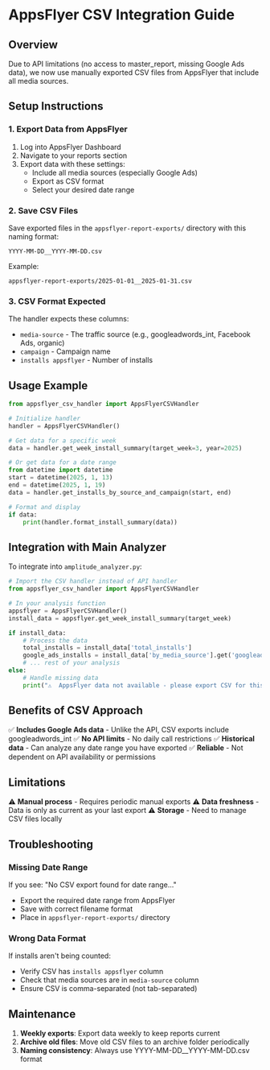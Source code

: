 # AppsFlyer CSV Integration Guide

## Overview
Due to API limitations (no access to master_report, missing Google Ads data), we now use manually exported CSV files from AppsFlyer that include all media sources.

## Setup Instructions

### 1. Export Data from AppsFlyer
1. Log into AppsFlyer Dashboard
2. Navigate to your reports section
3. Export data with these settings:
   - Include all media sources (especially Google Ads)
   - Export as CSV format
   - Select your desired date range

### 2. Save CSV Files
Save exported files in the `appsflyer-report-exports/` directory with this naming format:
```
YYYY-MM-DD__YYYY-MM-DD.csv
```

Example:
```
appsflyer-report-exports/2025-01-01__2025-01-31.csv
```

### 3. CSV Format Expected
The handler expects these columns:
- `media-source` - The traffic source (e.g., googleadwords_int, Facebook Ads, organic)
- `campaign` - Campaign name
- `installs appsflyer` - Number of installs

## Usage Example

```python
from appsflyer_csv_handler import AppsFlyerCSVHandler

# Initialize handler
handler = AppsFlyerCSVHandler()

# Get data for a specific week
data = handler.get_week_install_summary(target_week=3, year=2025)

# Or get data for a date range
from datetime import datetime
start = datetime(2025, 1, 13)
end = datetime(2025, 1, 19)
data = handler.get_installs_by_source_and_campaign(start, end)

# Format and display
if data:
    print(handler.format_install_summary(data))
```

## Integration with Main Analyzer

To integrate into `amplitude_analyzer.py`:

```python
# Import the CSV handler instead of API handler
from appsflyer_csv_handler import AppsFlyerCSVHandler

# In your analysis function
appsflyer = AppsFlyerCSVHandler()
install_data = appsflyer.get_week_install_summary(target_week)

if install_data:
    # Process the data
    total_installs = install_data['total_installs']
    google_ads_installs = install_data['by_media_source'].get('googleadwords_int', 0)
    # ... rest of your analysis
else:
    # Handle missing data
    print("⚠️  AppsFlyer data not available - please export CSV for this date range")
```

## Benefits of CSV Approach

✅ **Includes Google Ads data** - Unlike the API, CSV exports include googleadwords_int
✅ **No API limits** - No daily call restrictions
✅ **Historical data** - Can analyze any date range you have exported
✅ **Reliable** - Not dependent on API availability or permissions

## Limitations

⚠️ **Manual process** - Requires periodic manual exports
⚠️ **Data freshness** - Data is only as current as your last export
⚠️ **Storage** - Need to manage CSV files locally

## Troubleshooting

### Missing Date Range
If you see: "No CSV export found for date range..."
- Export the required date range from AppsFlyer
- Save with correct filename format
- Place in `appsflyer-report-exports/` directory

### Wrong Data Format
If installs aren't being counted:
- Verify CSV has `installs appsflyer` column
- Check that media sources are in `media-source` column
- Ensure CSV is comma-separated (not tab-separated)

## Maintenance

1. **Weekly exports**: Export data weekly to keep reports current
2. **Archive old files**: Move old CSV files to an archive folder periodically
3. **Naming consistency**: Always use YYYY-MM-DD__YYYY-MM-DD.csv format